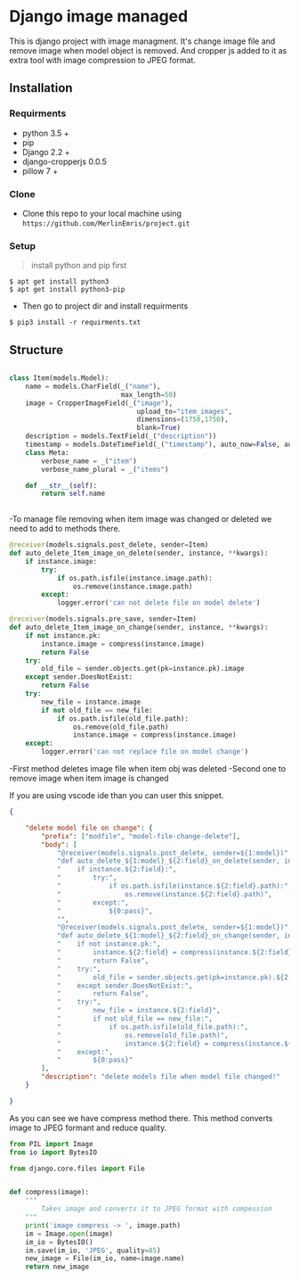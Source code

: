 # Django image managed

This is django project with image managment. It's change image file and remove image when model object is removed. And cropper js added to it as extra tool with image compression to JPEG format.


## Installation
### Requirments
- python 3.5 +
- pip 
- Django 2.2 +
- django-cropperjs 0.0.5
- pillow 7 +

### Clone
- Clone this repo to your local machine using `https://github.com/MerlinEmris/project.git`

### Setup
> install python and pip first

```shell
$ apt get install python3
$ apt get install python3-pip
```

- Then go to project dir and install requirments

```shell
$ pip3 install -r requirments.txt
```

## Structure
```python

class Item(models.Model):
    name = models.CharField(_("name"),
                            max_length=50)
    image = CropperImageField(_("image"),
                                upload_to="item_images",
                                dimensions=(1750,1750),
                                blank=True)
    description = models.TextField(_("description"))
    timestamp = models.DateTimeField(_("timestamp"), auto_now=False, auto_now_add=True)
    class Meta:
        verbose_name = _("item")
        verbose_name_plural = _("items")

    def __str__(self):
        return self.name
        
```
-To manage file removing when item image was changed or deleted we need to add to methods there.

```python
@receiver(models.signals.post_delete, sender=Item)
def auto_delete_Item_image_on_delete(sender, instance, **kwargs):
    if instance.image:
        try:
            if os.path.isfile(instance.image.path):
                os.remove(instance.image.path)
        except:
            logger.error('can not delete file on model delete')

@receiver(models.signals.pre_save, sender=Item)
def auto_delete_Item_image_on_change(sender, instance, **kwargs):
    if not instance.pk:
        instance.image = compress(instance.image)
        return False
    try:
        old_file = sender.objects.get(pk=instance.pk).image
    except sender.DoesNotExist:
        return False
    try:
        new_file = instance.image
        if not old_file == new_file:
            if os.path.isfile(old_file.path):
                os.remove(old_file.path)
                instance.image = compress(instance.image)
    except:
        logger.error('can not replace file on model change')

```
-First method deletes image file when item obj was deleted
-Second one to remove image when item image is changed

If you are using vscode ide than you can user this snippet.
```json
{

    "delete model file on change": {
        "prefix": ["modfile", "model-file-change-delete"],
        "body": [
            "@receiver(models.signals.post_delete, sender=${1:model})",
            "def auto_delete_${1:model}_${2:field}_on_delete(sender, instance, **kwargs):",
            "    if instance.${2:field}:",
            "        try:",
            "            if os.path.isfile(instance.${2:field}.path):",
            "                os.remove(instance.${2:field}.path)",
            "        except:",
            "            ${0:pass}",
            "",
            "@receiver(models.signals.post_delete, sender=${1:model})",
            "def auto_delete_${1:model}_${2:field}_on_change(sender, instance, **kwargs):",
            "    if not instance.pk:",
            "        instance.${2:field} = compress(instance.${2:field})",
            "        return False",
            "    try:",
            "        old_file = sender.objects.get(pk=instance.pk).${2:field}",
            "    except sender.DoesNotExist:",
            "        return False",
            "    try:",
            "        new_file = instance.${2:field}",
            "        if not old_file == new_file:",
            "            if os.path.isfile(old_file.path):",
            "                os.remove(old_file.path)",
            "                instance.${2:field} = compress(instance.${2:field})",
            "    except:",
            "        ${0:pass}"
        ],
        "description": "delete models file when model file changed!"
    }

}
```

As you can see we have compress method there. This method converts image to JPEG formant and reduce quality.

```python
from PIL import Image
from io import BytesIO

from django.core.files import File


def compress(image):
    """
        Takes image and converts it to JPEG format with compession
    """
    print('image compress -> ', image.path)
    im = Image.open(image)
    im_io = BytesIO() 
    im.save(im_io, 'JPEG', quality=85) 
    new_image = File(im_io, name=image.name)
    return new_image
```
